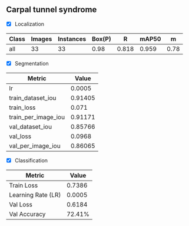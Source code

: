 ## Carpal tunnel syndrome
- [x] Localization

| Class  | Images | Instances | Box(P) | R    | mAP50 | m |
|--------|--------|-----------|--------|------|-------|---|
| all    | 33     | 33        | 0.98   | 0.818 | 0.959 | 0.78 |

- [x] Segmentation

| Metric                 | Value    |
|------------------------|---------|
| lr                    | 0.0005  |
| train_dataset_iou     | 0.91405 |
| train_loss            | 0.071   |
| train_per_image_iou   | 0.91171 |
| val_dataset_iou       | 0.85766 |
| val_loss              | 0.0968  |
| val_per_image_iou     | 0.86065 |

- [x] Classification

| Metric      | Value     |
|------------|----------|
| Train Loss | 0.7386   |
| Learning Rate (LR) | 0.0005   |
| Val Loss   | 0.6184   |
| Val Accuracy | 72.41%  |

